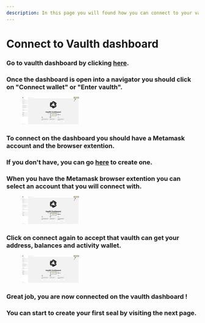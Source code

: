 ```yaml
---
description: In this page you will found how you can connect to your vaulth dashboard with your wallet account ?
---
```


# Connect to Vaulth dashboard

### Go to vaulth dashboard by clicking [here](https://www.dashboard.vaulth.app).

### Once the dashboard is open into a navigator you should click on "Connect wallet" or "Enter vaulth".
<figure><img src="../.gitbook/assets/dashboard-connect-buttons.png" alt="" width="150"><figcaption></figcaption></figure>

### To connect on the dashboard you should have a Metamask account and the browser extention.
### If you don't have, you can go [here](https://metamask.io/) to create one.

### When you have the Metamask browser extention you can select an account that you will connect with.
<figure><img src="../.gitbook/assets/dashboard-connect-buttons.png" alt="" width="150"><figcaption></figcaption></figure>

### Click on connect again to accept that vaulth can get your address, balances and activity wallet.
<figure><img src="../.gitbook/assets/dashboard-connect-buttons.png" alt="" width="150"><figcaption></figcaption></figure>

### Great job, you are now connected on the vaulth dashboard !
### You can start to create your first seal by visiting the next page.
